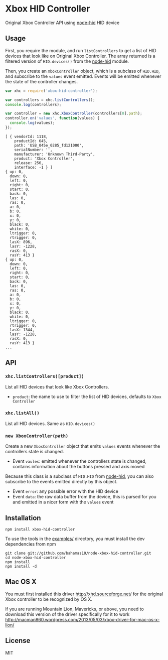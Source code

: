 Xbox HID Controller
===================

Original Xbox Controller API using
[node-hid](https://github.com/node-hid/node-hid) HID device

Usage
-----

First, you require the module, and run `listControllers` to get
a list of HID devices that look like on Original Xbox Controller.
The array returned is a filtered version of `HID.devices()` from the
[node-hid](https://github.com/node-hid/node-hid) module.

Then, you create an `XboxController` object, which is a subclass of
`HID.HID`, and subscribe to the `values` event emitted.  Events
will be emitted whenever the state of the controller changes.

``` js
var xhc = require('xbox-hid-controller');

var controllers = xhc.listControllers();
console.log(controllers);

var controller = new xhc.XboxController(controllers[0].path);
controller.on('values', function(values) {
  console.log(values);
});
```

```
[ { vendorId: 1118,
    productId: 645,
    path: 'USB_045e_0285_fd121000',
    serialNumber: '',
    manufacturer: 'Unknown Third-Party',
    product: 'Xbox Controller',
    release: 256,
    interface: -1 } ]
{ up: 0,
  down: 0,
  left: 0,
  right: 0,
  start: 0,
  back: 0,
  las: 0,
  ras: 0,
  a: 0,
  b: 0,
  x: 0,
  y: 0,
  black: 0,
  white: 0,
  ltrigger: 0,
  rtrigger: 0,
  lasX: 896,
  lasY: -1228,
  rasX: 0,
  rasY: 413 }
{ up: 0,
  down: 0,
  left: 0,
  right: 0,
  start: 0,
  back: 0,
  las: 0,
  ras: 0,
  a: 0,
  b: 0,
  x: 0,
  y: 0,
  black: 0,
  white: 0,
  ltrigger: 0,
  rtrigger: 0,
  lasX: 1344,
  lasY: -1228,
  rasX: 0,
  rasY: 413 }
...
```

API
---

### `xhc.listControllers([product])`

List all HID devices that look like Xbox Controllers.

- `product`: the name to use to filter the list of HID devices, defaults to `Xbox Controller`

### `xhc.listAll()`

List all HID devices.  Same as `HID.devices()`

### `new XboxController(path)`

Create a new `XboxController` object that emits `values` events whenever
the controllers state is changed.

- Event `vaules`: emitted whenever the controllers state is changed, contains information
about the buttons pressed and axis moved

Because this class is a subclass of `HID.HID` from
[node-hid](https://github.com/node-hid/node-hid), you can also subscribe
to the events emitted directly by this object.

- Event `error`: any possible error with the HID device
- Event `data`: the raw data buffer from the device, this is parsed for you
and emitted in a nicer form with the `values` event

Installation
------------

    npm install xbox-hid-controller

To use the tools in the [examples/](/examples) directory, you must
install the dev dependencies from npm

    git clone git://github.com/bahamas10/node-xbox-hid-controller.git
    cd node-xbox-hid-controller
    npm install
    npm install -d

Mac OS X
--------

You must first installed this driver http://xhd.sourceforge.net/ for the
original Xbox controller to be recognized by OS X.

If you are running Mountain Lion, Mavericks, or above, you need to download
this version of the driver specifically for it to work
http://macman860.wordpress.com/2013/05/03/xbox-driver-for-mac-os-x-lion/

License
-------

MIT
